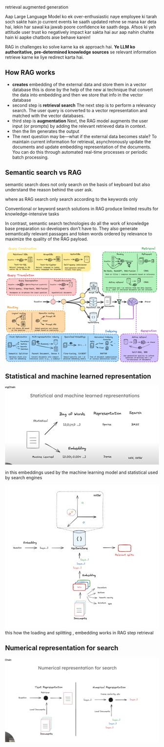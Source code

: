 retrieval augmented generation

Aap Large Language Model ko ek over-enthusiastic naye employee ki tarah soch sakte hain jo current events ke saath updated rehne se mana kar deta hai, lekin har sawal ka jawab poore confidence ke saath dega. Afsos ki yeh attitude user trust ko negatively impact kar sakta hai aur aap nahin chahte hain ki aapke chatbots aise behave karein!

RAG in challenges ko solve karne ka ek approach hai.  **Ye LLM ko authoritative, pre-determined knowledge sources** se relevant information retrieve karne ke liye redirect karta hai.

## How RAG works

- **creates** embedding of the external data and store them in a vector database this is done by the help of the new ai technique that convert the data into embedding and then we store that info in the vector database
- second step is **retrieval search**  The next step is to perform a relevancy search. The user query is converted to a vector representation and matched with the vector databases.
- third step is **augmentation** Next, the RAG model augments the user input (or prompts) by adding the relevant retrieved data in context.
- then the llm generates the output
- The next question may be—what if the external data becomes stale? To maintain current information for retrieval, asynchronously update the documents and update embedding representation of the documents. You can do this through automated real-time processes or periodic batch processing.

## Semantic search vs RAG
semantic search does not only search on the basis of keyboard but also understand the reason behind the user ask.

where as RAG search only search according to the keywords only 

Conventional or keyword search solutions in RAG produce limited results for knowledge-intensive tasks

In contrast, semantic search technologies do all the work of knowledge base preparation so developers don't have to. They also generate semantically relevant passages and token words ordered by relevance to maximize the quality of the RAG payload.

![](../../Assets/Pasted%20image%2020250630153925.png)
## Statistical and machine learned representation

![](../../Assets/Pasted%20image%2020250630153534.png)

in this embeddings used by the machine learning model and statistical used by search engines

![](../../Assets/Pasted%20image%2020250630154027.png)
this how the loading and splitting , embedding works
in RAG step retrieval 
## Numerical representation  for search

![](../../Assets/Pasted%20image%2020250630152758.png)

